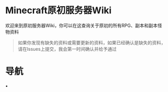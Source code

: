 # Minecraft原初服务器Wiki
欢迎来到原初服务器Wiki，你可以在这查询关于原初的所有RPG、副本和副本怪物资料

>如果你发现有缺失的资料或需要更新的资料，如果已经确认是缺失的资料，请在Issues上提交，我会第一时间确认并给予通过

# 导航
• 
